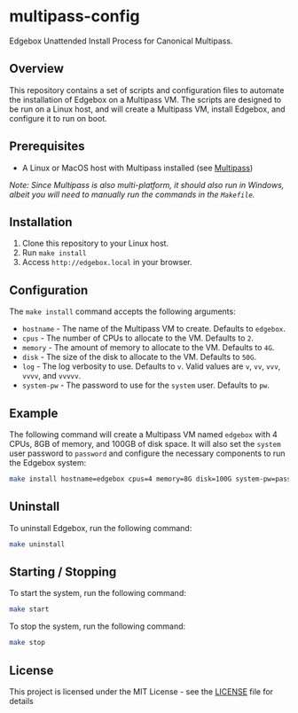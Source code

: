 # multipass-config

Edgebox Unattended Install Process for Canonical Multipass.

## Overview

This repository contains a set of scripts and configuration files to automate the installation of Edgebox on a Multipass VM. The scripts are designed to be run on a Linux host, and will create a Multipass VM, install Edgebox, and configure it to run on boot.

## Prerequisites

* A Linux or MacOS host with Multipass installed (see [Multipass](https://multipass.run/))

_Note: Since Multipass is also multi-platform, it should also run in Windows, albeit you will need to manually run the commands in the `Makefile`._

## Installation

1. Clone this repository to your Linux host.
2. Run `make install`
3. Access `http://edgebox.local` in your browser.

## Configuration

The `make install` command accepts the following arguments:

* `hostname` - The name of the Multipass VM to create. Defaults to `edgebox`.
* `cpus` - The number of CPUs to allocate to the VM. Defaults to `2`.
* `memory` - The amount of memory to allocate to the VM. Defaults to `4G`.
* `disk` - The size of the disk to allocate to the VM. Defaults to `50G`.
* `log` - The log verbosity to use. Defaults to `v`. Valid values are `v`, `vv`, `vvv`, `vvvv`, and `vvvvv`.
* `system-pw` - The password to use for the `system` user. Defaults to `pw`.

## Example

The following command will create a Multipass VM named `edgebox` with 4 CPUs, 8GB of memory, and 100GB of disk space. It will also set the `system` user password to `password` and configure the necessary components to run the Edgebox system:

```bash
make install hostname=edgebox cpus=4 memory=8G disk=100G system-pw=password
```

## Uninstall

To uninstall Edgebox, run the following command:

```bash
make uninstall
```

## Starting / Stopping

To start the system, run the following command:

```bash
make start
```

To stop the system, run the following command:

```bash
make stop
```

## License

This project is licensed under the MIT License - see the [LICENSE](LICENSE) file for details
